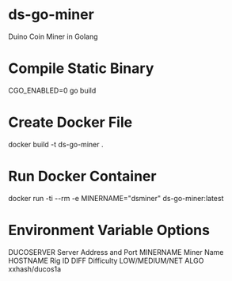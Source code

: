 # ds-go-miner
Duino Coin Miner in Golang

# Compile Static Binary
CGO_ENABLED=0 go build

# Create Docker File
docker build -t ds-go-miner .

# Run Docker Container
docker run -ti --rm -e MINERNAME="dsminer" ds-go-miner:latest

# Environment Variable Options
DUCOSERVER Server Address and Port
MINERNAME  Miner Name
HOSTNAME   Rig ID
DIFF       Difficulty LOW/MEDIUM/NET
ALGO       xxhash/ducos1a
